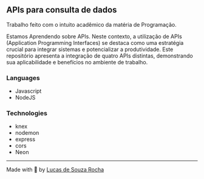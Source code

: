 ## APIs para consulta de dados

Trabalho feito com o intuito acadêmico da matéria de Programação.
    
 
  Estamos Aprendendo sobre APIs. Neste contexto, a utilização de APIs (Application Programming Interfaces) 
  se destaca como uma estratégia crucial para integrar sistemas e potencializar a produtividade. 
  Este repositório apresenta a integração de quatro APIs distintas, demonstrando sua aplicabilidade 
  e benefícios no ambiente de trabalho.

  ### Languages

* Javascript
 * NodeJS

  ### Technologies
 * knex
 * nodemon
 * express
 * cors
 * Neon 
  ---
 Made with 💙 by [Lucas de Souza Rocha](Lucas4231)